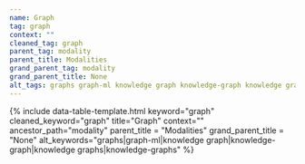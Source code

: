 ```yaml
---
name: Graph
tag: graph
context: ""
cleaned_tag: graph
parent_tag: modality
parent_title: Modalities
grand_parent_tag: modality
grand_parent_title: None
alt_tags: graphs graph-ml knowledge graph knowledge-graph knowledge graphs knowledge-graphs
---
```


{% include data-table-template.html 
  keyword="graph" 
  cleaned_keyword="graph" 
  title="Graph"
  context=""
  ancestor_path="modality" 
  parent_title = "Modalities"
  grand_parent_title = "None"
  alt_keywords="graphs|graph-ml|knowledge graph|knowledge-graph|knowledge graphs|knowledge-graphs"
%}

